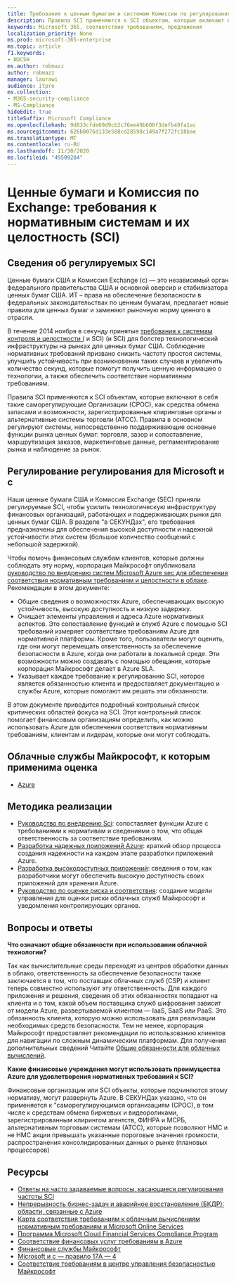 ```yaml
---
title: Требования к ценным бумагам и системам Комиссии по регулированиям Exchange (SCI)
description: Правила SCI применяются к SCI объектам, которые включают в себя такие саморегулирующие Организации (СРОС), как средства обмена запасами и возможности, зарегистрированные клиринговые органы и альтернативные системы торговли (АТСС).
keywords: Microsoft 365, соответствие требованиям, предложения
localization_priority: None
ms.prod: microsoft-365-enterprise
ms.topic: article
f1.keywords:
- NOCSH
ms.author: robmazz
author: robmazz
manager: laurawi
audience: itpro
ms.collection:
- M365-security-compliance
- MS-Compliance
hideEdit: true
titleSuffix: Microsoft Compliance
ms.openlocfilehash: 9d833cfde69d9cb2c76ee49b600f3defb49fa1ac
ms.sourcegitcommit: 626b0076d133e588cd28598c149a7f272fc18bae
ms.translationtype: MT
ms.contentlocale: ru-RU
ms.lasthandoff: 11/30/2020
ms.locfileid: "49509204"
---
```

# <a name="securities-and-exchange-commission-regulation-systems-compliance-and-integrity-sci"></a>Ценные бумаги и Комиссия по Exchange: требования к нормативным системам и их целостность (SCI)

## <a name="about-regulation-sci"></a>Сведения об регулируемых SCI

Ценные бумаги США и Комиссия Exchange (с) — это независимый орган федерального правительства США и основной оверсир и стабилизатора ценных бумаг США. ИТ – права на обеспечение безопасности в федеральных законодательствах по ценным бумагам, предлагает новые правила для ценных бумаг и заменяют рыночную норму ценного в отрасли.

В течение 2014 ноября в секунду принятые [требования к системам контроля и целостности (](https://www.sec.gov/rules/final/2014/34-73639.pdf) и SCI) (и SCI) для болстер технологический инфраструктуры на рынках для ценных бумаг США. Соблюдение нормативных требований призвано снизить частоту простоя системы, улучшить устойчивость при возникновении таких случаев и увеличить количество секунд, которые помогут получить ценную информацию о технологии, а также обеспечить соответствие нормативным требованиям.

Правила SCI применяются к SCI объектам, которые включают в себя такие саморегулирующие Организации (СРОС), как средства обмена запасами и возможности, зарегистрированные клиринговые органы и альтернативные системы торговли (АТСС). Правила в основном регулируют системы, непосредственно поддерживающие основные функции рынка ценных бумаг: торговля, зазор и сопоставление, маршрутизация заказов, маркетинговые данные, регламентирование рынка и наблюдение за рынок.

## <a name="microsoft-and-sec-regulation-sci"></a>Регулирование регулирования для Microsoft и с

Наши ценные бумаги США и Комиссия Exchange (SEC) приняли регулируемые SCI, чтобы усилить технологическую инфраструктуру финансовых организаций, работающих и поддерживающих рынки для ценных бумаг США. В разделе "в СЕКУНДах", его требования предназначены для обеспечения высокой доступности и надежной устойчивости этих систем (большое количество сообщений с небольшой задержкой).

Чтобы помочь финансовым службам клиентов, которые должны соблюдать эту норму, корпорация Майкрософт опубликовала [руководство по внедрению систем Microsoft Azure sec для обеспечения соответствия нормативным требованиям и целостности в облаке](https://servicetrust.microsoft.com/ViewPage/TrustDocumentsV3?command=Download&downloadType=Document&downloadId=a69ce0c1-7b7e-44e9-9143-867241e6b2f9&tab=7f51cb60-3d6c-11e9-b2af-7bb9f5d2d913&docTab=7f51cb60-3d6c-11e9-b2af-7bb9f5d2d913_FAQ_and_White_Papers). Рекомендации в этом документе:

- Общие сведения о возможностях Azure, обеспечивающих высокую устойчивость, высокую доступность и низкую задержку.
- Очищает элементы управления и адреса Azure нормативных аспектов. Это сопоставление функций и служб Azure с помощью SCI требований измеряет соответствие требованиям Azure для нормативной платформы. Кроме того, пользователи могут оценить, где они могут перемещать ответственность за обеспечение безопасности в Azure, когда они работали в локальной среде. Эти возможности можно создавать с помощью обещания, которые корпорация Майкрософт делает в Azure SLA.
- Указывает каждое требование к регулированию SCI, которое является обязанностью клиента и предоставляет документацию и службы Azure, которые помогают им решать эти обязанности.

В этом документе приводится подробный контрольный список критических областей фокуса на SCI. Этот контрольный список помогает финансовым организациям определить, как можно использовать Azure для обеспечения соответствия нормативным требованиям, клиентам и лидерам, которые они могут соблюдать.

## <a name="microsoft-in-scope-cloud-services"></a>Облачные службы Майкрософт, к которым применима оценка

- [Azure](https://aka.ms/AzureCompliance)

## <a name="how-to-implement"></a>Методика реализации

- [Руководство по внедрению Sci](https://servicetrust.microsoft.com/ViewPage/TrustDocumentsV3?command=Download&downloadType=Document&downloadId=a69ce0c1-7b7e-44e9-9143-867241e6b2f9&tab=7f51cb60-3d6c-11e9-b2af-7bb9f5d2d913&docTab=7f51cb60-3d6c-11e9-b2af-7bb9f5d2d913_FAQ_and_White_Papers): сопоставляет функции Azure с требованиями к нормативам и сведениями о том, что общая ответственность за соответствие требованиям.
- [Разработка надежных приложений Azure](https://docs.microsoft.com/azure/architecture/resiliency/): краткий обзор процесса создания надежности на каждом этапе разработки приложений Azure.
- [Разработка высокодоступных приложений](https://docs.microsoft.com/azure/storage/common/storage-designing-ha-apps-with-ragrs): сведения о том, как разработчики могут обеспечить высокую доступность своих приложений для хранения Azure.
- [Руководство по оценке риска и соответствия](https://aka.ms/RiskGovernanceGuide): создание модели управления для оценки риски облачных служб Майкрософт и уведомления контролирующих органов.

## <a name="frequently-asked-questions"></a>Вопросы и ответы

**Что означают общие обязанности при использовании облачной технологии?**

Так как вычислительные среды переходят из центров обработки данных в облако, ответственность за обеспечение безопасности также заключается в том, что поставщик облачных служб (CSP) и клиент теперь совместно используют эту ответственность. Для каждого приложения и решения, сведения об этих обязанностях попадают на клиента и о том, какой объем поставщика служб шифрования зависит от модели Azure, развертываемой клиентом — IaaS, SaaS или PaaS. Это обязанность клиента, которую можно использовать для реализации необходимых средств безопасности. Тем не менее, корпорация Майкрософт предоставляет рекомендации по использованию клиентов для навигации по сложным динамическим платформам. Для получения дополнительных сведений Читайте [Общие обязанности для облачных вычислений](https://gallery.technet.microsoft.com/Shared-Responsibilities-81d0ff91).

**Какие финансовые учреждения могут использовать преимущества Azure для удовлетворения нормативных требований к SCI?**

Финансовые организации или SCI объекты, которые подчиняются этому нормативу, могут развернуть Azure. В СЕКУНДах указано, что он применяется к "саморегулирующимся организациям (СРОС), в том числе к средствам обмена биржевых и видеороликами, зарегистрированным клирингом агентств, ФИНРА и МСРБ, альтернативным торговым системам (АТСС), которые позволяют НМС и не НМС акции превышать указанные пороговые значения громкости, распространения консолидированных данных о рынке (плановых процессоров)

## <a name="resources"></a>Ресурсы

- [Ответы на часто задаваемые вопросы, касающиеся регулирования частоты SCI](https://www.sec.gov/divisions/marketreg/regulation-sci-faq.shtml)
- [Непрерывность бизнес-задач и аварийное восстановление (БКДР): области, связанные с Azure](https://docs.microsoft.com/azure/best-practices-availability-paired-regions)
- [Карта соответствия требованиям к облачным вычислениям нормативным требованиям и Microsoft Online Services](https://aka.ms/FinServ-Guide-US)
- [Программа Microsoft Cloud Financial Services Compliance Program](https://aka.ms/FSCP-Print)
- [Соответствие финансовых услуг требованиям в Azure](https://aka.ms/FinServ-Compliance-Azure)
- [Финансовые службы Майкрософт](https://aka.ms/FinServ-Compliance)
- [Microsoft и с — правило 17A — 4](offering-SEC-17a-4.md)
- [Соответствие требованиям в центре управления безопасностью Майкрософт](https://www.microsoft.com/trust-center/compliance/compliance-overview)
